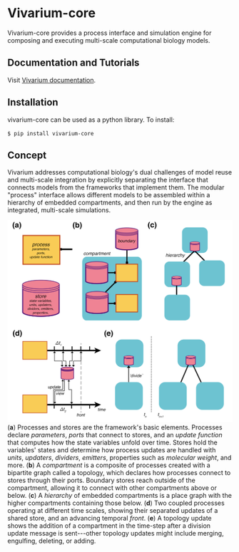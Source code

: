 # Vivarium-core

Vivarium-core provides a process interface and simulation engine for composing and executing multi-scale 
computational biology models.

## Documentation and Tutorials
Visit [Vivarium documentation](https://vivarium-core.readthedocs.io/).

## Installation
vivarium-core can be used as a python library. To install:
```
$ pip install vivarium-core
```

## Concept
Vivarium addresses computational biology's dual challenges of model reuse and multi-scale integration by explicitly 
separating the interface that connects models from the frameworks that implement them.
The modular "process" interface allows different models to be assembled within a hierarchy of embedded compartments, 
and then run by the engine as integrated, multi-scale simulations.

![vivarium](doc/_static/multiscale.png)
(**a**) Processes and stores are the framework's basic elements. Processes declare *parameters*, *ports* that 
connect to stores, and an *update function* that computes how the state variables unfold over time. 
Stores hold the variables' states and determine how process updates are handled with *units*, *updaters*, *dividers*, 
*emitters*, properties such as *molecular weight*, and more. 
(**b**) A *compartment* is a composite of processes created with a bipartite graph called a topology, which declares how 
processes connect to stores through their ports. 
Boundary stores reach outside of the compartment, allowing it to connect with other compartments above or below. 
(**c**) A *hierarchy* of embedded compartments is a place graph with the higher compartments containing those below. 
(**d**) Two coupled processes operating at different time scales, showing their separated updates of a shared store, and 
an advancing temporal *front*.
(**e**) A topology update shows the addition of a compartment in the time-step after a division update message is 
sent---other topology updates might include merging, engulfing, deleting, or adding.
